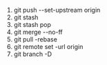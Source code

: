 1. git push --set-upstream origin <branch>
2. git stash
3. git stash pop
4. git merge --no-ff <branch>
5. git pull -rebase
6. git remote set -url origin <branch>
7. git branch -D <branch>